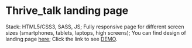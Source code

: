 # Thrive_talk landing page
Stack: HTML5/CSS3, SASS, JS;
Fully responsive page for different screen sizes (smartphones, tablets, laptops, high screens);
You can find design of landing page [here](https://www.figma.com/file/aHd2rHMrnzDXhowLuIQjIyVQ/ThriveTalk-Landing-Page?node-id=0%3A1);
Click the link to see [DEMO](https://taras-konovalov.github.io/Thrive_talk/).

